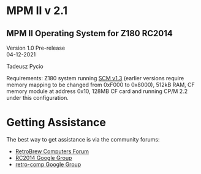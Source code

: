 # MPM II v 2.1

## MPM II Operating System for Z180 RC2014

Version 1.0 Pre-release  
04-12-2021

Tadeusz Pycio

Requirements:
Z180 system running [SCM v1.3](https://smallcomputercentral.wordpress.com/small-computer-monitor/) (earlier versions require memory mapping to be changed from 0xF000 to 0x8000), 512kB RAM, CF memory module at address 0x10, 128MB CF card and running CP/M 2.2 under this configuration.

# Getting Assistance

The best way to get assistance is via the community forums:

-   [RetroBrew Computers
    Forum](https://www.retrobrewcomputers.org/forum/)
-   [RC2014 Google
    Group](https://groups.google.com/forum/#!forum/rc2014-z80)
-   [retro-comp Google
    Group](https://groups.google.com/forum/#!forum/retro-comp)


